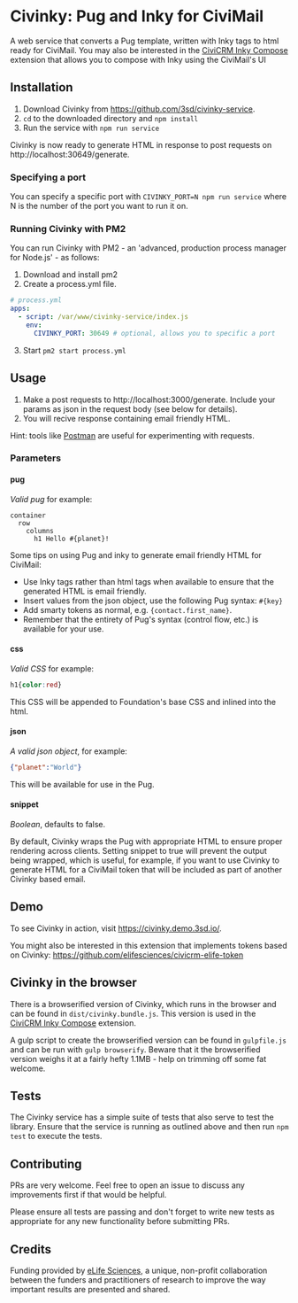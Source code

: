 # Civinky: Pug and Inky for CiviMail

A web service that converts a Pug template, written with Inky tags to html ready for CiviMail. You may also be interested in the [CiviCRM Inky Compose](https://github.com/3sd/civicrm-inky-compose) extension that allows you to compose with Inky using the CiviMail's UI

## Installation

1. Download Civinky from https://github.com/3sd/civinky-service.
2. `cd` to the downloaded directory and `npm install`
3. Run the service with `npm run service`

Civinky is now ready to generate HTML in response to post requests on http://localhost:30649/generate.

### Specifying a port

You can specify a specific port with `CIVINKY_PORT=N npm run service` where N is the number of the port you want to run it on.

### Running Civinky with PM2

You can run Civinky with PM2 - an 'advanced, production process manager for Node.js' - as follows:

1. Download and install pm2
2. Create a process.yml file.
```yaml
# process.yml
apps:
  - script: /var/www/civinky-service/index.js
    env:
      CIVINKY_PORT: 30649 # optional, allows you to specific a port
```
3. Start `pm2 start process.yml`

## Usage

1. Make a post requests to http://localhost:3000/generate. Include your params as json in the request body (see below for details).
2. You will recive response containing email friendly HTML.

Hint: tools like [Postman](https://www.getpostman.com/) are useful for experimenting with requests.

### Parameters

#### pug

*Valid pug* for example:

```pug
container
  row
    columns
      h1 Hello #{planet}!
```

Some tips on using Pug and inky to generate email friendly HTML for CiviMail:

* Use Inky tags rather than html tags when available to ensure that the generated HTML is email friendly.
* Insert values from the json object, use the following Pug syntax: `#{key}`
* Add smarty tokens as normal, e.g. `{contact.first_name}`.
* Remember that the entirety of Pug's syntax (control flow, etc.) is available for your use.

#### css

*Valid CSS* for example:
```css
h1{color:red}
```

This CSS will be appended to Foundation's base CSS and inlined into the html.

#### json

*A valid json object*, for example:
```json
{"planet":"World"}
```
This will be available for use in the Pug.

#### snippet

*Boolean*, defaults to false.

By default, Civinky wraps the Pug with appropriate HTML to ensure proper rendering across clients. Setting snippet to true will prevent the output being wrapped, which is useful, for example, if you want to use Civinky to generate HTML for a CiviMail token that will be included as part of another Civinky based email.

## Demo

To see Civinky in action, visit https://civinky.demo.3sd.io/.

You might also be interested in this extension that implements tokens based on Civinky: https://github.com/elifesciences/civicrm-elife-token

## Civinky in the browser

There is a browserified version of Civinky, which runs in the browser and can be found in `dist/civinky.bundle.js`. This version is used in the [CiviCRM Inky Compose](https://github.com/3sd/civicrm-inky-compose) extension.

A gulp script to create the browserified version can be found in `gulpfile.js` and can be run with `gulp browserify`.
Beware that it the browserified version weighs it at a fairly hefty 1.1MB - help on trimming off some fat welcome.

## Tests

The Civinky service has a simple suite of tests that also serve to test the library. Ensure that the service is running as outlined above and then run `npm test` to execute the tests.

## Contributing

PRs are very welcome. Feel free to open an issue to discuss any improvements first if that would be helpful.

Please ensure all tests are passing and don't forget to write new tests as appropriate for any new functionality before submitting PRs.

## Credits

Funding provided by [eLife Sciences](http://elifesciences.org/), a unique, non-profit collaboration between the funders and practitioners of research to improve the way important results are presented and shared.
